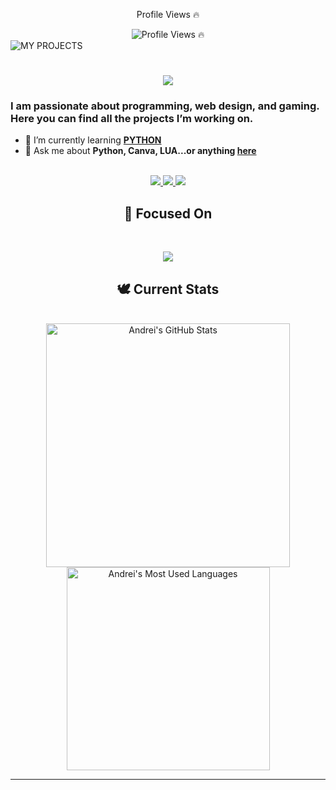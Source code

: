 <div align="center"> 
  <p>Profile Views 🔥</p>
  <img src="https://profile-counter.glitch.me/{andrei79x}/count.svg" alt="Profile Views 🔥" />
</div>
<img src="https://raw.githubusercontent.com/andrei79x/andrei79x/refs/heads/main/Polish_20250519_021636984.png" alt="MY PROJECTS">
<h1 align="center">
    <img src="https://readme-typing-svg.herokuapp.com/?font=Inter&size=48&center=true&vCenter=true&width=500&height=70&color=ffffff&duration=4500&lines=Welcome+!+✌🏻;+Working+on:+NOXUЯA;" />
</h1>

### I am passionate about programming, web design, and gaming. Here you can find all the projects I’m working on.

- 🌱 I’m currently learning **[PYTHON](https://www.learnpython.org/)**
- 💬 Ask me about **Python, Canva, LUA...or anything [here](https://github.com/{andrei79x}/{andrei79x}/issues)**

<br>

<div align="center">
  <a href="lehadus04@gmail.com">
    <img src="https://img.shields.io/badge/Gmail-000000?style=for-the-badge&logo=gmail&logoColor=red" />
  </a>
  <a href="https://instagram.com/acabaxc" target="_blank">
    <img src="https://img.shields.io/badge/INSTAGRAM-000000?style=for-the-badge&logo=instagram&logoColor=white" target="_blank" />
  </a>
  <a href="https://discord.gg/3DwXTKk6" target="_blank">
    <img src="https://img.shields.io/badge/DISCORD-000000?style=for-the-badge&logo=discord&logoColor=white" target="_blank" />
  </a>
  <a
</div>

## 👀 Focused On

<br>

<p align="center">
  <img src="https://skillicons.dev/icons?i=python,photoshop,php,github,discord,matlab,twitter"/>
</p>


## 🕊 Current Stats

<br>

<div align=center>
  <img width=390 src="https://github-readme-stats.vercel.app/api?username=andrei79x&theme=transparent&count_private=true&show_icons=true&rank_icon=github&locale=en" alt="Andrei's GitHub Stats" />
  <img width=325 src="https://github-readme-stats.vercel.app/api/top-langs?username=andrei79x&theme=transparent&layout=donut&hide=css&langs_count=8&border_radius=10&show_icons=true&locale=en" alt="Andrei's Most Used Languages" />
</div>

<hr>
